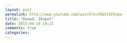 ```yaml
---
layout: post
permalink: http://www.youtube.com/watch?v=76bntSFOvpw
title: "Dauwd, Ikopol"
date: 2013-04-14 19:21
comments: true
categories: 
---
```


